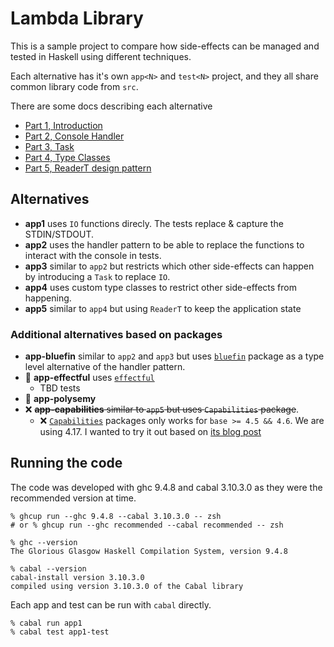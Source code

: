 # Lambda Library

This is a sample project to compare how side-effects can be managed and tested in Haskell using different techniques.

Each alternative has it's own `app<N>` and `test<N>` project, and they all share common library code from `src`.

There are some docs describing each alternative

* [Part 1, Introduction](./docs/01-Intro.md)
* [Part 2, Console Handler](./docs/02-Console-Handler.md)
* [Part 3, Task](./docs/03-Task.md)
* [Part 4, Type Classes](./docs/04-Type-Classes.md)
* [Part 5, ReaderT design pattern](./docs/05-ReaderT.md)

## Alternatives

- **app1** uses `IO` functions direcly. The tests replace & capture the STDIN/STDOUT.
- **app2** uses the handler pattern to be able to replace the functions to interact with the console in tests.
- **app3** similar to `app2` but restricts which other side-effects can happen by introducing a `Task` to replace `IO`.
- **app4** uses custom type classes to restrict other side-effects from happening.
- **app5** similar to `app4` but using `ReaderT` to keep the application state

### Additional alternatives based on packages

- **app-bluefin** similar to `app2` and `app3` but uses [`bluefin`](https://hackage.haskell.org/package/bluefin) package as a type level alternative of the handler pattern.
- 🚧 **app-effectful** uses [`effectful`](https://hackage.haskell.org/package/effectful)
  - TBD tests
- 🚧 **app-polysemy**
- ❌ ~~**app-capabilities** similar to `app5` but uses `Capabilities` package~~.
  - ❌ [`Capabilities`](https://hackage.haskell.org/package/Capabilities) packages only works for `base >= 4.5 && 4.6`. We are using 4.17. I wanted to try it out based on [its blog post](https://www.tweag.io/blog/2018-10-04-capability/)

## Running the code

The code was developed with ghc 9.4.8 and cabal 3.10.3.0 as they were the recommended version at time.

```
% ghcup run --ghc 9.4.8 --cabal 3.10.3.0 -- zsh
# or % ghcup run --ghc recommended --cabal recommended -- zsh

% ghc --version
The Glorious Glasgow Haskell Compilation System, version 9.4.8

% cabal --version
cabal-install version 3.10.3.0
compiled using version 3.10.3.0 of the Cabal library
```

Each app and test can be run with `cabal` directly.

```
% cabal run app1
% cabal test app1-test
```